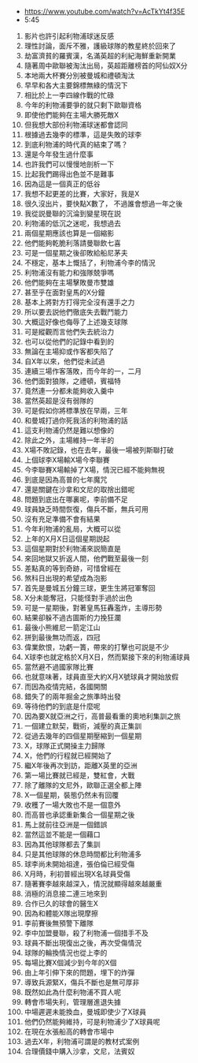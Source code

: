 - https://www.youtube.com/watch?v=AcTkYt4f35E
- 5:45

1. 影片也許引起利物浦球迷反感
1. 理性討論，面斥不雅，護級球隊的教星終於回來了
1. 劫富濟貧的羅賓漢，名滿英超的利紀海鮮重新開業
1. 隨著周中歐聯被淘汰出局，英超距離榜首的阿仙奴X分
1. 本地兩大杯賽分別被曼城和禮頓淘汰
1. 早早和各大主要錦標無綠的情況下
1. 相比於上一李四線作戰的忙碌
1. 今年的利物浦要爭的就只剩下歐聯資格
1. 即使他們能夠在主場大勝死敵X
1. 但我想大部份利物浦球迷都會認同
1. 根據過去幾李的標準，這是失敗的球李
1. 到底利物浦的時代真的結束了嗎？
1. 還是今年發生過什麼事
1. 也許我們可以慢慢地剖析一下
1. 比起我們踢得出色並不是難事
1. 因為這是一個真正的低谷
1. 我想不起更差的比賽，大家好，我是X
1. 很久沒出片，要快點X數了， 不過誰會想過一年之後
1. 我從説曼聯的沉淪到變星現在説
1. 利物浦的低沉之迷呢，我想過去
1. 兩個星期應該也算是一個縮影
1. 他們能夠乾脆利落請曼聯飲七喜
1. 可是一個星期之後卻敗給船尼茅夫
1. 不穩定，基本上慨括了，利物浦今李的情況
1. 利物浦沒有能力和強隊兢爭嗎
1. 他們能夠在主場擊敗曼市雙雄
1. 甚至乎在面對皇馬的X分鐘
1. 基本上將對方打得完全沒有還手之力
1. 所以要去説他們徹底失去戰鬥能力
1. 大概這好像也侮辱了上述幾支球隊
1. 可是縱觀而言他們失去統治力
1. 也可以從他們的記錄中看到的
1. 無論在主場抑或作客都失陷了
1. 自X年以來，他們從未試過
1. 連續三場作客落敗，而今年的一，二月
1. 他們面對狼隊，之禮頓，賓福特
1. 竟然連一分都未能夠收入羹中
1. 當然英超是沒有弱隊的
1. 可是假如你將標準放在早兩，三年
1. 和曼城打過你死我活的利物浦的話
1. 這支利物浦仍然是難以想像的
1. 除此之外，主場維持一年半的
1. X場不敗記錄，也在去年，最後一場被列斯聯打破
1. 上個球李X場輸X場今李聯賽
1. 今李聯賽X場輸掉了X場，情況已經不能夠無視
1. 到底是因為高普的七年魔咒
1. 還是關鍵在沙拿和文尼的取捨出錯呢
1. 問題到底出在哪裏呢，李前備不足
1. 球員缺乏時間恢復，傷兵不斷，無兵可用
1. 沒有充足準備不會有結果
1. 今年利物浦的亂局，大概可以從
1. 上年的X月X日這個星期説起
1. 這個星期對於利物浦來説簡直是
1. 來回地獄又折返人間，他們戰至最後一刻
1. 差點真的等到奇跡，可惜曾經在
1. 煞科日出現的希望成為泡影
1. 首先是曼城五分鐘三球，更生生將冠軍奪回
1. X分未能奪冠，只能怪對手過於出色
1. 可是一星期後，對著皇馬狂轟濫炸，主導形勢
1. 結果卻躲不過古圖斯的力挽狂瀾
1. 最後小熊維尼一箭定江山
1. 拼到最後無功而返，四冠
1. 偉業飲恨，功虧一簣，帶來的打擊也可説是不少
1. X球李也就定格於X月X日，然而緊接下來的利物浦球員
1. 當然避不過國家隊比賽
1. 也就意味著，球員直至大約X月X號球員才開始放假
1. 而因為疫情完結，各國開關
1. 錯失了的兩年掘金之旅準時出發
1. 等待他們的到底是什麼呢
1. 因為要X就亞洲之行，高普最看重的奧地利集訓之旅
1. 一個建立默契，戰術，減壓的真正集訓
1. 從過去幾年的四個星期壓縮到一個星期
1. X，球隊正式開操主力歸隊 
1.  X，他們的行程就已經開始了
1. 繼X年後再次到訪，距離X英里的亞洲
1. 第一場比賽就已經是，雙紅會，大戰
1. 除了離隊的文尼外，歐聯正選全都上陣
1. X一個星期，裝態仍然未有回覆
1. 收穫了一場大敗也不是一個意外
1. 而高普也承認重新集合一個星期之後
1. 馬上就前往亞洲是一個錯誤
1. 當然這並不能是一個藉口
1. 因為其他球隊都去了集訓
1. 只是其他球隊的休息時間都比利物浦多
1. 球李尚未開始祖達，張伯倫已經受傷
1. X月時，利初普經出現X名球員受傷
1. 隨著賽李越來越深入，情況就顯得越來越嚴重
1. 消極的消息接二連三地來到
1. 合作已久的球會的醫生X
1. 因為和體能X隊出現摩擦
1. 李前賽後無預警下離隊
1. 李中加盟曼聯，殺了利物浦一個措手不及
1. 球員不斷出現復出之後，再次受傷情況
1. 球隊的輪換情況也從上李的
1. 每場比賽X個減少到今年的X個
1. 由上年引伸下來的問題，埋下的炸彈
1. 導致兵源緊X，傷兵不斷也是無可厚非
1. 既然如此為什麼利物浦不買人呢
1. 轉會市場失利，管理層進退失據
1. 中場遲遲未能換血，曼城即使少了X球員
1. 他們仍然能夠維持，可是利物浦少了X球員呢
1. 在現在水張船高的轉會市場中
1. 過去X年，利物浦可謂是的教材式案例
1. 合理價錢中購入沙拿，文尼，法賓奴
